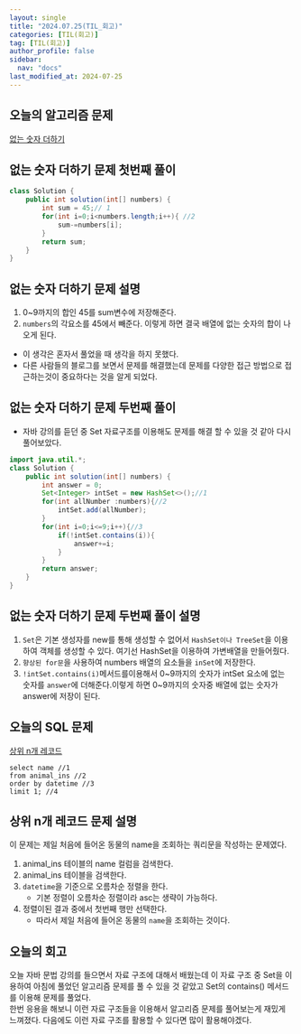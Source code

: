 ```yaml
---
layout: single
title: "2024.07.25(TIL_회고)"
categories: [TIL(회고)]
tag: [TIL(회고)]
author_profile: false
sidebar:
  nav: "docs"
last_modified_at: 2024-07-25
---
```


## 오늘의 알고리즘 문제

[없는 숫자 더하기](https://school.programmers.co.kr/learn/courses/30/lessons/86051)

## 없는 숫자 더하기 문제 첫번째 풀이

```java
class Solution {
    public int solution(int[] numbers) {
        int sum = 45;// 1
        for(int i=0;i<numbers.length;i++){ //2
            sum-=numbers[i];
        }
        return sum;
    }
}
```

## 없는 숫자 더하기 문제 설명

1. 0~9까지의 합인 45를 sum변수에 저장해준다.
2. `numbers`의 각요소를 45에서 빼준다. 이렇게 하면 결국 배열에 없는 숫자의 합이 나오게 된다.

- 이 생각은 혼자서 풀었을 때 생각을 하지 못했다.
- 다른 사람들의 블로그를 보면서 문제를 해결했는데 문제를 다양한 접근 방법으로 접근하는것이 중요하다는 것을 알게 되었다.

## 없는 숫자 더하기 문제 두번째 풀이

- 자바 강의를 듣던 중 Set 자료구조를 이용해도 문제를 해결 할 수 있을 것 같아 다시 풀어보았다.

```java
import java.util.*;
class Solution {
    public int solution(int[] numbers) {
        int answer = 0;
        Set<Integer> intSet = new HashSet<>();//1
        for(int allNumber :numbers){//2
            intSet.add(allNumber);
        }
        for(int i=0;i<=9;i++){//3
            if(!intSet.contains(i)){
                answer+=i;
            }
        }
        return answer;
    }
}
```

## 없는 숫자 더하기 문제 두번째 풀이 설명

1. `Set`은 기본 생성자를 new를 통해 생성할 수 없어서 `HashSet이나 TreeSet`을 이용하여 객체를 생성할 수 있다. 여기선 HashSet을 이용하여 가변배열을 만들어줬다.
2. `향상된 for문`을 사용하여 numbers 배열의 요소들을 `inSet`에 저장한다.
3. `!intSet.contains(i)`메서드를이용해서 0~9까지의 숫자가 intSet 요소에 없는 숫자를 `answer`에 더해준다.이렇게 하면 0~9까지의 숫자중 배열에 없는 숫자가 answer에 저장이 된다.

## 오늘의 SQL 문제

[상위 n개 레코드](https://school.programmers.co.kr/learn/courses/30/lessons/59405)

```mysql
select name //1
from animal_ins //2
order by datetime //3
limit 1; //4
```

## 상위 n개 레코드 문제 설명

이 문제는 제일 처음에 들어온 동물의 name을 조회하는 쿼리문을 작성하는 문제였다.

1. animal_ins 테이블의 name 컬럼을 검색한다.
2. animal_ins 테이블을 검색한다.
3. `datetime`을 기준으로 오름차순 정렬을 한다.
   - 기본 정렬이 오름차순 정렬이라 asc는 생략이 가능하다.
4. 정렬이된 결과 중에서 첫번째 행만 선택한다.
   - 따라서 제일 처음에 들어온 동물의 `name`을 조회하는 것이다.

## 오늘의 회고 
오늘 자바 문법 강의를 들으면서 자료 구조에 대해서 배웠는데 이 자료 구조 중 Set을 이용하여 아침에 풀었던 알고리즘 문제를 풀 수 있을 것 같았고 Set의 contains() 메서드를 이용해 문제를 풀었다.<br>
한번 응용을 해보니 이런 자료 구조들을 이용해서 알고리즘 문제를 풀어보는게 재밌게 느껴졌다. 다음에도 이런 자료 구조를 활용할 수 있다면 많이 활용해야겠다.

